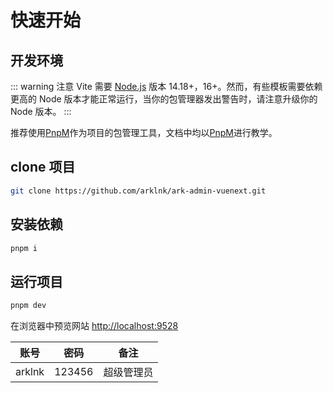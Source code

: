 # 快速开始

## 开发环境

::: warning 注意
Vite 需要 [Node.js](https://nodejs.org/en/) 版本 14.18+，16+。然而，有些模板需要依赖更高的 Node 版本才能正常运行，当你的包管理器发出警告时，请注意升级你的 Node 版本。 
:::

推荐使用[PnpM](https://pnpm.io/zh/)作为项目的包管理工具，文档中均以[PnpM](https://pnpm.io/zh/)进行教学。

## clone 项目

```sh
git clone https://github.com/arklnk/ark-admin-vuenext.git
```

## 安装依赖

``` sh
pnpm i
```

## 运行项目

``` sh
pnpm dev
```

在浏览器中预览网站 [http://localhost:9528](http://localhost:9528)

| 账号   | 密码   | 备注       |
| ------ | ------ | ---------- |
| arklnk | 123456 | 超级管理员 |
